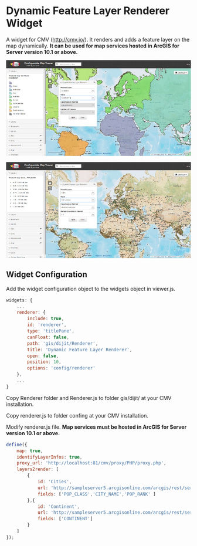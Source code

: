 # Dynamic Feature Layer Renderer Widget
A widget for CMV (http://cmv.io/). It renders and adds a feature layer on the map dynamically. <b>It can be used for map services hosted in ArcGIS for Server version 10.1 or above.</b>

![alt tag](https://github.com/vojvod/CMV_Renderer_Widget/blob/master/img1.jpg)

![alt tag](https://github.com/vojvod/CMV_Renderer_Widget/blob/master/img2.jpg)

## Widget Configuration
Add the widget configuration object to the widgets object in viewer.js.
```javascript
widgets: {
    ...
    renderer: {
        include: true,
        id: 'renderer',
        type: 'titlePane',
        canFloat: false,
        path: 'gis/dijit/Renderer',
        title: 'Dynamic Feature Layer Renderer',
        open: false,
        position: 10,
        options: 'config/renderer'
    },
    ...
}
```
Copy Renderer folder and Renderer.js to folder gis/dijit/ at your CMV installation.

Copy renderer.js to folder confing at your CMV installation.

Modify renderer.js file. <b>Map services must be hosted in ArcGIS for Server version 10.1 or above.</b>
```javascript
define({
    map: true,
    identifyLayerInfos: true,
    proxy_url: 'http://localhost:81/cmv/proxy/PHP/proxy.php',
    layers2render: [
        {
            id: 'Cities',
            url: 'http://sampleserver5.arcgisonline.com/arcgis/rest/services/WorldTimeZones/MapServer/0',
            fields: ['POP_CLASS','CITY_NAME','POP_RANK' ]
        },{
            id: 'Continent',
            url: 'http://sampleserver5.arcgisonline.com/arcgis/rest/services/SampleWorldCities/MapServer/1',
            fields: ['CONTINENT']
        }
    ]
});
```

